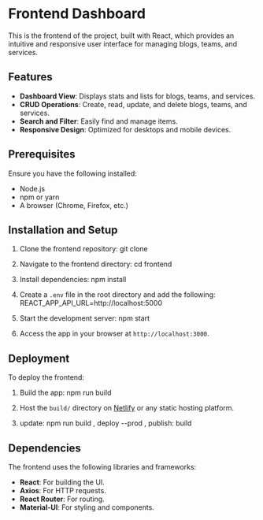 # Frontend Dashboard

This is the frontend of the project, built with React, which provides an intuitive and responsive user interface for managing blogs, teams, and services.

## Features

- **Dashboard View**: Displays stats and lists for blogs, teams, and services.
- **CRUD Operations**: Create, read, update, and delete blogs, teams, and services.
- **Search and Filter**: Easily find and manage items.
- **Responsive Design**: Optimized for desktops and mobile devices.

## Prerequisites

Ensure you have the following installed:
- Node.js
- npm or yarn
- A browser (Chrome, Firefox, etc.)

## Installation and Setup

1. Clone the frontend repository:
   git clone <frontend-repo-url>

2. Navigate to the frontend directory:
   cd frontend

3. Install dependencies:
   npm install

4. Create a `.env` file in the root directory and add the following:
   REACT_APP_API_URL=http://localhost:5000

5. Start the development server:
   npm start

6. Access the app in your browser at `http://localhost:3000`.

## Deployment

To deploy the frontend:

1. Build the app:
   npm run build

2. Host the `build/` directory on [Netlify](https://www.netlify.com/) or any static hosting platform.

3. update: npm run build , deploy --prod , publish: build
## Dependencies

The frontend uses the following libraries and frameworks:
- **React**: For building the UI.
- **Axios**: For HTTP requests.
- **React Router**: For routing.
- **Material-UI**: For styling and components.
